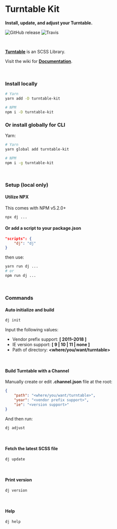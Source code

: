 # Turntable Kit
**Install, update, and adjust your Turntable.**

![GitHub release](https://img.shields.io/github/release/dmbdesignpdx/turntable-kit.svg?style=for-the-badge)
![Travis](https://img.shields.io/travis/dmbdesignpdx/turntable-kit.svg?style=for-the-badge)

<br>

[**Turntable**](https://github.com/dmbdesignpdx/turntable) is an SCSS Library.

Visit the wiki for [**Documentation**](https://github.com/dmbdesignpdx/turntable/wiki).

<br>

### Install locally

```bash
# Yarn
yarn add -D turntable-kit

# NPM
npm i -D turntable-kit
```

### Or install globally for CLI

Yarn:

```bash
# Yarn
yarn global add turntable-kit

# NPM
npm i -g turntable-kit
```

<br>

### Setup (local only)

#### Utilize NPX
This comes with NPM v5.2.0+

```bash
npx dj ...
```

#### Or add a script to your package.json

```json
"scripts": {
	"dj": "dj"
}
```

then use:

```bash
yarn run dj ...
# or
npm run dj ...
```

<br>

### Commands

#### Auto initialize and build

```bash
dj init
```

Input the following values:
- Vendor prefix support: **[ 2011&ndash;2018 ]**
- IE version support: **[ 9 | 10 | 11 | none ]**
- Path of directory: **&lt;where/you/want/turntable&gt;**

<br>

#### Build Turntable with a Channel

Manually create or edit **.channel.json** file at the root:

```json
{
	"path": "<where/you/want/turntable>",
	"year": "<vendor prefix support>",
	"ie": "<version support>"
}
```
And then run:

```bash
dj adjust
```

<br>

#### Fetch the latest SCSS file

```bash
dj update
```

<br>

#### Print version

```bash
dj version
```

<br>

#### Help

```bash
dj help
```
